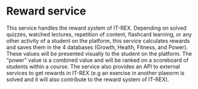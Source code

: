 # Reward service

This service handles the reward system of IT-REX.
Depending on solved quizzes, watched lectures, repetition of content, flashcard learning, or any other activity of a student on the platform, this service calculates rewards and saves them in the 4 databases (Growth, Health, Fitness, and Power).
These values will be presented visually to the student on the platform.
The “power” value is a combined value and will be ranked on a scoreboard of students within a course.
The service also provides an API to external services to get rewards in IT-REX (e.g an exercise in another plaeorm is solved and it will also contribute to the reward system of IT-REX).